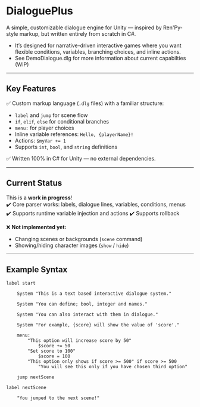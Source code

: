 # DialoguePlus
A simple, customizable dialogue engine for Unity — inspired by Ren'Py-style markup, but written entirely from scratch in C#.  
- It’s designed for narrative-driven interactive games where you want flexible conditions, variables, branching choices, and inline actions.
- See DemoDialogue.dlg for more information about current capabilties (WIP)

---

## **Key Features**

✅ Custom markup language (`.dlg` files) with a familiar structure:
- `label` and `jump` for scene flow
- `if`, `elif`, `else` for conditional branches
- `menu:` for player choices
- Inline variable references: `Hello, {playerName}!`
- Actions: `$myVar += 1`  
- Supports `int`, `bool`, and `string` definitions

✅ Written 100% in C# for Unity — no external dependencies.

---

## **Current Status**

This is a **work in progress**!  
✔️ Core parser works: labels, dialogue lines, variables, conditions, menus  
✔️ Supports runtime variable injection and actions
✔️ Supports rollback

❌ **Not implemented yet:**
- Changing scenes or backgrounds (`scene` command)
- Showing/hiding character images (`show` / `hide`)

---

## **Example Syntax**

```plaintext
label start

	System "This is a text based interactive dialogue system."

	System "You can define; bool, integer and names."
	
	System "You can also interact with them in dialogue."
	
	System "For example, {score} will show the value of 'score'."

	menu:
		"This option will increase score by 50"
			$score += 50
		"Set score to 100"
			$score = 100
		"This option only shows if score >= 500" if score >= 500
			"You will see this only if you have chosen third option"
		
	jump nextScene

label nextScene

	"You jumped to the next scene!"
```
